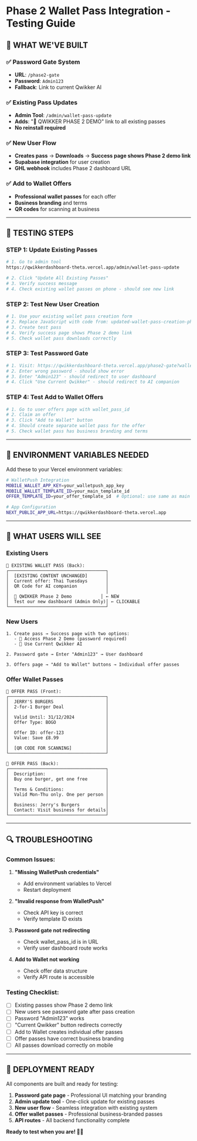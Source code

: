 # Phase 2 Wallet Pass Integration - Testing Guide

## 🚀 **WHAT WE'VE BUILT**

### ✅ **Password Gate System**
- **URL**: `/phase2-gate`
- **Password**: `Admin123`
- **Fallback**: Link to current Qwikker AI

### ✅ **Existing Pass Updates**
- **Admin Tool**: `/admin/wallet-pass-update`
- **Adds**: "🚀 QWIKKER PHASE 2 DEMO" link to all existing passes
- **No reinstall required**

### ✅ **New User Flow**
- **Creates pass** → **Downloads** → **Success page shows Phase 2 demo link**
- **Supabase integration** for user creation
- **GHL webhook** includes Phase 2 dashboard URL

### ✅ **Add to Wallet Offers**
- **Professional wallet passes** for each offer
- **Business branding** and terms
- **QR codes** for scanning at business

---

## 🧪 **TESTING STEPS**

### **STEP 1: Update Existing Passes**
```bash
# 1. Go to admin tool
https://qwikkerdashboard-theta.vercel.app/admin/wallet-pass-update

# 2. Click "Update All Existing Passes"
# 3. Verify success message
# 4. Check existing wallet passes on phone - should see new link
```

### **STEP 2: Test New User Creation**
```bash
# 1. Use your existing wallet pass creation form
# 2. Replace JavaScript with code from: updated-wallet-pass-creation-phase2.js
# 3. Create test pass
# 4. Verify success page shows Phase 2 demo link
# 5. Check wallet pass downloads correctly
```

### **STEP 3: Test Password Gate**
```bash
# 1. Visit: https://qwikkerdashboard-theta.vercel.app/phase2-gate?wallet_pass_id=test123
# 2. Enter wrong password - should show error
# 3. Enter "Admin123" - should redirect to user dashboard
# 4. Click "Use Current Qwikker" - should redirect to AI companion
```

### **STEP 4: Test Add to Wallet Offers**
```bash
# 1. Go to user offers page with wallet_pass_id
# 2. Claim an offer
# 3. Click "Add to Wallet" button
# 4. Should create separate wallet pass for the offer
# 5. Check wallet pass has business branding and terms
```

---

## 🔧 **ENVIRONMENT VARIABLES NEEDED**

Add these to your Vercel environment variables:

```bash
# WalletPush Integration
MOBILE_WALLET_APP_KEY=your_walletpush_app_key
MOBILE_WALLET_TEMPLATE_ID=your_main_template_id
OFFER_TEMPLATE_ID=your_offer_template_id  # Optional: use same as main if you don't have separate

# App Configuration
NEXT_PUBLIC_APP_URL=https://qwikkerdashboard-theta.vercel.app
```

---

## 📱 **WHAT USERS WILL SEE**

### **Existing Users**
```
🎫 EXISTING WALLET PASS (Back):
┌─────────────────────────────────────┐
│  [EXISTING CONTENT UNCHANGED]       │
│  Current offer: Thai Tuesdays       │
│  QR Code for AI companion           │
│                                     │
│  🚀 QWIKKER Phase 2 Demo           │ ← NEW
│  Test our new dashboard (Admin Only)│ ← CLICKABLE
└─────────────────────────────────────┘
```

### **New Users**
```
1. Create pass → Success page with two options:
   - 🎯 Access Phase 2 Demo (password required)
   - 🤖 Use Current Qwikker AI

2. Password gate → Enter "Admin123" → User dashboard

3. Offers page → "Add to Wallet" buttons → Individual offer passes
```

### **Offer Wallet Passes**
```
🎫 OFFER PASS (Front):
┌─────────────────────────────────────┐
│  JERRY'S BURGERS                    │
│  2-for-1 Burger Deal                │
│                                     │
│  Valid Until: 31/12/2024            │
│  Offer Type: BOGO                   │
│                                     │
│  Offer ID: offer-123                │
│  Value: Save £8.99                  │
│                                     │
│  [QR CODE FOR SCANNING]             │
└─────────────────────────────────────┘

🎫 OFFER PASS (Back):
┌─────────────────────────────────────┐
│  Description:                       │
│  Buy one burger, get one free       │
│                                     │
│  Terms & Conditions:                │
│  Valid Mon-Thu only. One per person │
│                                     │
│  Business: Jerry's Burgers          │
│  Contact: Visit business for details│
└─────────────────────────────────────┘
```

---

## 🔍 **TROUBLESHOOTING**

### **Common Issues:**

1. **"Missing WalletPush credentials"**
   - Add environment variables to Vercel
   - Restart deployment

2. **"Invalid response from WalletPush"**
   - Check API key is correct
   - Verify template ID exists

3. **Password gate not redirecting**
   - Check wallet_pass_id is in URL
   - Verify user dashboard route works

4. **Add to Wallet not working**
   - Check offer data structure
   - Verify API route is accessible

### **Testing Checklist:**

- [ ] Existing passes show Phase 2 demo link
- [ ] New users see password gate after pass creation
- [ ] Password "Admin123" works
- [ ] "Current Qwikker" button redirects correctly
- [ ] Add to Wallet creates individual offer passes
- [ ] Offer passes have correct business branding
- [ ] All passes download correctly on mobile

---

## 🚀 **DEPLOYMENT READY**

All components are built and ready for testing:

1. **Password gate page** - Professional UI matching your branding
2. **Admin update tool** - One-click update for existing passes
3. **New user flow** - Seamless integration with existing system
4. **Offer wallet passes** - Professional business-branded passes
5. **API routes** - All backend functionality complete

**Ready to test when you are! 🎫✨**
